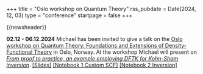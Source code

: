 +++
title       = "Oslo workshop on Quantum Theory"
rss_pubdate = Date(2024, 12, 03)
type        = "conference"
startpage   = false
+++

{{newsheader}}

**02.12 - 06.12.2024**
Michael has been invited to give a talk on the [Oslo workshop on Quantum Theory: Foundations and Extensions of Density-Functional Theory](https://uni.oslomet.no/quantum/workshop-foundations-and-extensions-of-dft/) in Oslo, Norway.
At the workshop Michael will present on
[*From proof to practice, an example employing DFTK for Kohn-Sham inversion*](https://michael-herbst.com/talks/2024.12.03_Oslo_KS_Inversion.pdf).
[[Slides]](https://michael-herbst.com/talks/2024.12.03_Oslo_KS_Inversion.pdf)
[[Notebook 1 Custom SCF]](https://michael-herbst.com/talks/2024.12.03_Oslo_KS_Inversion_1_scf.html)
[[Notebook 2 Inversion]](https://michael-herbst.com/talks/2024.12.03_Oslo_KS_Inversion_2_inversion.html)
